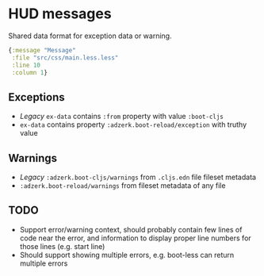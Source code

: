# HUD messages

Shared data format for exception data or warning.

```clj
{:message "Message"
 :file "src/css/main.less.less"
 :line 10
 :column 1}
```

## Exceptions

- *Legacy* `ex-data` contains `:from` property with value `:boot-cljs`
- `ex-data` contains property `:adzerk.boot-reload/exception` with truthy value

## Warnings

- *Legacy* `:adzerk.boot-cljs/warnings` from `.cljs.edn` file fileset metadata
- `:adzerk.boot-reload/warnings` from fileset metadata of any file

## TODO

- Support error/warning context, should probably contain few lines of code near the
error, and information to display proper line numbers for those lines (e.g. start line)
- Should support showing multiple errors, e.g. boot-less can return multiple errors
